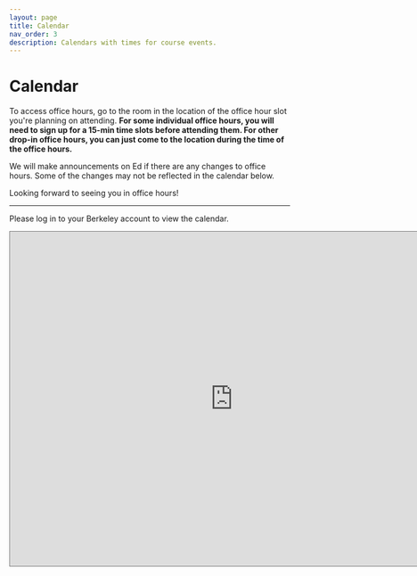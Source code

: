 ```yaml
---
layout: page
title: Calendar
nav_order: 3
description: Calendars with times for course events.
---
```


# Calendar

<a name='ohc'></a>

To access office hours, go to the room in the location of the office hour slot you're planning on attending. **For some individual office hours, you will need to sign up for a 15-min time slots before attending them. For other drop-in office hours, you can just come to the location during the time of the office hours.** 

We will make announcements on Ed if there are any changes to office hours. Some of the changes may not be reflected in the calendar below. 

Looking forward to seeing you in office hours!

---

Please log in to your Berkeley account to view the calendar. 

<iframe src="https://calendar.google.com/calendar/embed?height=600&wkst=1&bgcolor=%23ffffff&ctz=America%2FLos_Angeles&showNav=1&showCalendars=1&showTabs=1&mode=WEEK&src=Y185YjA5ODcwY2FiOGIyYjcwZmQ3YzQyZTY0NjdlZWU4YTVkMWEwMmY4MDNlMzk1YmQ4OTQ2ZjQxNGJlMDhjMTAyQGdyb3VwLmNhbGVuZGFyLmdvb2dsZS5jb20&color=%237CB342" style="border:solid 1px #777" width="800" height="600" frameborder="0" scrolling="no"></iframe>

<br>

